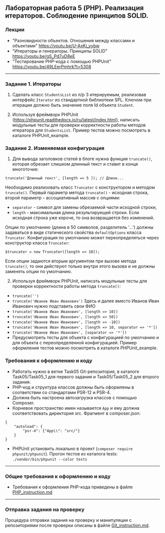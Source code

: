 ##                             Лабораторная работа 5 (PHP). Реализация итераторов. Соблюдение принципов SOLID.
### Лекции
* "Разновидности объектов. Отношения между классами и объектами" https://youtu.be/U-AxKi_yybw
* "Итераторы и генераторы. Принципы SOLID" https://youtu.be/gS_Pd7uD8eE
* "Тестирование PHP-кода с помощью PHPUnit" https://youtu.be/49LEerPmhrk?t=5308

- - -
### Задание 1. Итераторы
1. Сделать класс `StudentsList` из л/р 3 итерируемым, реализовав интерфейс `Iterator` из стандартной библиотеки SPL. Ключом при итерации должно быть значение поля Id объекта `Student`.

2. Используя фреймворк PHPUnit (https://phpunit.readthedocs.io/ru/latest/index.html), написать модульные тесты для проверки корректности работы методов итератора для `StudentsList`.
Пример тестов можно посмотреть в каталоге PHPUnit_example.

### Задание 2. Изменяемая конфигурация
1.  Для вывода заголовков статей в блоге нужна функция `truncate()`, которая обрезает слишком длинный текст и ставит в конце многоточие:
```
truncate('Длинный текст', [length => 5 ]); // Длинн...
```
Необходимо реализовать класс `Truncater` с конструктором и методом `truncate()`. Первый параметр метода `truncate()` - исходная строка, второй параметр - ассоциативный массив с опциями:
* `separator` - символ для замены обрезаемой части исходной строки,
* `length` - максимальная длина результируещей строки. Если исходная строка уже короче, то она возвращается без изменений.

Опции по умолчанию (длина в 50 символов, разделитель '...') должны задаваться в виде статического свойства `defaultOptions` класса `Truncater`.
Конфигурация по умолчанию может переопределяться через конструктор класса `Truncater`:
```
$truncater = new Truncater([length => 10]);
```
Если опции задаются вторым аргументом при вызове метода `truncate()`, то они действуют только внутри этого вызова и не должны заменять опции по умолчанию.

2. Используя фреймворк PHPUnit, написать модульные тесты для проверки корректности работы метода `truncate()`:
* `truncate('')`
* `truncate('Иванов Иван Иванович')` Здесь и далее вместо Иванов Иван Иванович нужно подставить свои ФИО
* `truncate('Иванов Иван Иванович', [length => 10])`
* `truncate('Иванов Иван Иванович', [length => 50])`
* `truncate('Иванов Иван Иванович', [length => -10])`
* `truncate('Иванов Иван Иванович', [length => 10, separator => '*'])`
* `truncate('Иванов Иван Иванович', [separator => '*'])`
* Предусмотреть тесты для объекта с конфигурацией по умолчанию и для объекта с переопределенной конфигурацией.
Пример оформления тестов можно посмотреть в каталоге PHPUnit_example.


### Требования к оформлению и коду
* Работать нужно в ветке Task05 Git-репозитория, в каталоге Task05/Task05_1 для первого задания и Task05/Task05_2 для второго задания.
* PHP-код и структура классов должны быть оформлены в соответствии со стандартами PSR-12 и PSR-4. 
* Должна быть настроена автозагрузка классов с помощью Composer.
* Корневое пространство имен называется `App` и ему должна соответствовать директория src. Фрагмент в composer.json:
```
{
    "autoload": {
        "psr-4": {"App\\": "src/"}
    }
}
```
* PHPUnit установить локально в проект (`composer require phpunit/phpunit`). Прогон тестов из каталога tests: `./vendor/bin/phpunit --color tests`

- - -

### Общие требования к оформлению и коду
* Требования к оформления PHP-кода приведены в файле [PHP_instruction.md](PHP_instruction.md)

- - -

### Отправка задания на проверку
Процедура отправки задания на проверку и манипуляции с репозиториями после проверки описаны в файле [Git_instruction.md](Git_instruction.md).
